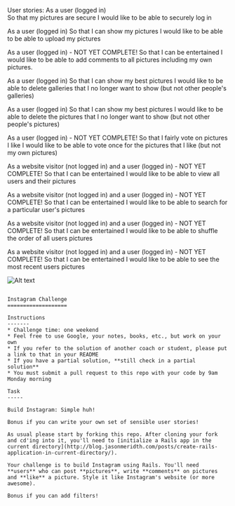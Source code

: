 
User stories:
As a user (logged in)  
So that my pictures are secure
I would like to be able to securely log in

As a user (logged in)
So that I can show my pictures
I would like to be able to be able to upload my pictures

As a user (logged in) - NOT YET COMPLETE!
So that I can be entertained
I would like to be able to add comments to all pictures including my own pictures.

As a user (logged in)
So that I can show my best pictures
I would like to be able to delete galleries that I no longer want to show (but not other people's galleries)

As a user (logged in)
So that I can show my best pictures
I would like to be able to delete the pictures that I no longer want to show (but not other people's pictures)

As a user (logged in) - NOT YET COMPLETE!
So that I fairly vote on pictures I like
I would like to be able to vote once for the pictures that I like (but not my own pictures)

As a website visitor (not logged in) and a user (logged in) - NOT YET COMPLETE!
So that I can be entertained
I would like to be able to view all users and their pictures

As a website visitor (not logged in) and a user (logged in) - NOT YET COMPLETE!
So that I can be entertained
I would like to be able to search for a particular user's pictures

As a website visitor (not logged in) and a user (logged in) - NOT YET COMPLETE!
So that I can be entertained
I would like to be able to shuffle the order of all users pictures

As a website visitor (not logged in) and a user (logged in) - NOT YET COMPLETE!
So that I can be entertained
I would like to be able to see the most recent users pictures


![Alt text](https://www.dropbox.com/s/jlmoyfaxils6wej/instagram-challenge.png?raw=1 "Optional title")

~~~~~~~~~~~~~~~~~~~~~~~~~~~~~~~~~~~~~~~~~~~~~~~~~~~~~~~~~~~~~~~~~~~~

Instagram Challenge
===================

Instructions
-------
* Challenge time: one weekend
* Feel free to use Google, your notes, books, etc., but work on your own
* If you refer to the solution of another coach or student, please put a link to that in your README
* If you have a partial solution, **still check in a partial solution**
* You must submit a pull request to this repo with your code by 9am Monday morning

Task
-----

Build Instagram: Simple huh!

Bonus if you can write your own set of sensible user stories!

As usual please start by forking this repo. After cloning your fork and cd'ing into it, you'll need to [initialize a Rails app in the current directory](http://blog.jasonmeridth.com/posts/create-rails-application-in-current-directory/).

Your challenge is to build Instagram using Rails. You'll need **users** who can post **pictures**, write **comments** on pictures and **like** a picture. Style it like Instagram's website (or more awesome).

Bonus if you can add filters!
